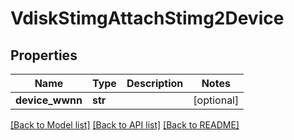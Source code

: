 # VdiskStimgAttachStimg2Device

## Properties
Name | Type | Description | Notes
------------ | ------------- | ------------- | -------------
**device_wwnn** | **str** |  | [optional] 

[[Back to Model list]](../README.md#documentation-for-models) [[Back to API list]](../README.md#documentation-for-api-endpoints) [[Back to README]](../README.md)


